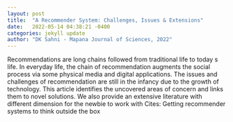 ```yaml
---
layout: post
title:  "A Recommender System: Challenges, Issues & Extensions"
date:   2022-05-14 04:38:21 -0400
categories: jekyll update
author: "DK Sahni - Mapana Journal of Sciences, 2022"
---
```

Recommendations are long chains followed from traditional life to today s life. In everyday life, the chain of recommendation augments the social process via some physical media and digital applications. The issues and challenges of recommendation are still in the infancy due to the growth of technology. This article identifies the uncovered areas of concern and links them to novel solutions. We also provide an extensive literature with different dimension for the newbie to work with Cites: Getting recommender systems to think outside the box